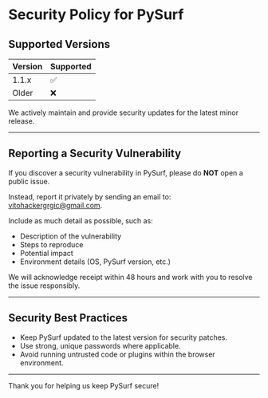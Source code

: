 # Security Policy for PySurf

## Supported Versions

| Version | Supported          |
|---------|--------------------|
| 1.1.x   | :white_check_mark: |
| Older  | :x:                |

We actively maintain and provide security updates for the latest minor release.

---

## Reporting a Security Vulnerability

If you discover a security vulnerability in PySurf, please do **NOT** open a public issue.

Instead, report it privately by sending an email to: vitohackergrgic@gmail.com.


Include as much detail as possible, such as:

- Description of the vulnerability
- Steps to reproduce
- Potential impact
- Environment details (OS, PySurf version, etc.)

We will acknowledge receipt within 48 hours and work with you to resolve the issue responsibly.

---

## Security Best Practices

- Keep PySurf updated to the latest version for security patches.
- Use strong, unique passwords where applicable.
- Avoid running untrusted code or plugins within the browser environment.

---

Thank you for helping us keep PySurf secure!
